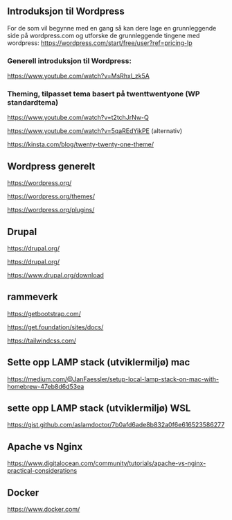## Introduksjon til Wordpress

For de som vil begynne med en gang så kan dere lage en grunnleggende side på wordpress.com og utforske de grunnleggende tingene med wordpress:
https://wordpress.com/start/free/user?ref=pricing-lp

### Generell introduksjon til Wordpress:

https://www.youtube.com/watch?v=MsRhxl_zk5A

### Theming, tilpasset tema basert på twenttwentyone (WP standardtema)

https://www.youtube.com/watch?v=t2tchJrNw-Q

https://www.youtube.com/watch?v=5qaREdYikPE (alternativ)

https://kinsta.com/blog/twenty-twenty-one-theme/

## Wordpress generelt

https://wordpress.org/

https://wordpress.org/themes/

https://wordpress.org/plugins/


## Drupal

https://drupal.org/

https://drupal.org/

https://www.drupal.org/download

## rammeverk

https://getbootstrap.com/

https://get.foundation/sites/docs/

https://tailwindcss.com/

## Sette opp LAMP stack (utviklermiljø) mac

https://medium.com/@JanFaessler/setup-local-lamp-stack-on-mac-with-homebrew-47eb8d6d53ea

## sette opp LAMP stack (utviklermiljø) WSL

https://gist.github.com/aslamdoctor/7b0afd6ade8b832a0f6e616523586277

## Apache vs Nginx

https://www.digitalocean.com/community/tutorials/apache-vs-nginx-practical-considerations

## Docker

https://www.docker.com/